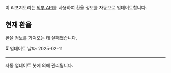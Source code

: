 
이 리포지토리는 [외부 API](https://github.com/fawazahmed0/exchange-api)를 사용하여 환율 정보를 자동으로 업데이트합니다.

## 현재 환율

환율 정보를 가져오는 데 실패했습니다.

⏳ 업데이트 날짜: 2025-02-11

---
자동 업데이트 봇에 의해 관리됩니다.
